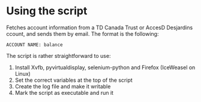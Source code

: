 # Using the script

Fetches account information from a TD Canada Trust or AccesD Desjardins ccount, and sends them by email. The format is the following:

    ACCOUNT NAME: balance

The script is rather straightforward to use:

1. Install Xvfb, pyvirtualdisplay, selenium-python and Firefox (IceWeasel on Linux)
1. Set the correct variables at the top of the script
1. Create the log file and make it writable
1. Mark the script as executable and run it